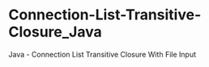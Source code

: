 # Connection-List-Transitive-Closure_Java
Java - Connection List Transitive Closure With File Input
